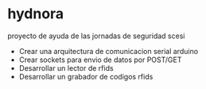 hydnora
=======

proyecto de ayuda de las jornadas de seguridad scesi

* Crear una arquitectura de comunicacion serial arduino
* Crear sockets para envio de datos por POST/GET
* Desarrollar un lector de rfids
* Desarrollar un grabador de codigos rfids


